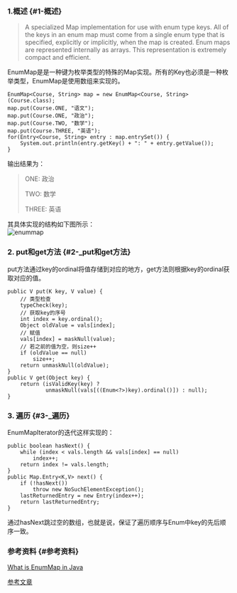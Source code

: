 ### 1.概述 {#1-概述}

> A specialized Map implementation for use with enum type keys. All of the keys in an enum map must come from a single enum type that is specified, explicitly or implicitly, when the map is created. Enum maps are represented internally as arrays. This representation is extremely compact and efficient.

EnumMap是是一种键为枚举类型的特殊的Map实现。所有的Key也必须是一种枚举类型，EnumMap是使用数组来实现的。

```
EnumMap<Course, String> map = new EnumMap<Course, String>(Course.class);
map.put(Course.ONE, "语文");
map.put(Course.ONE, "政治");
map.put(Course.TWO, "数学");
map.put(Course.THREE, "英语");
for(Entry<Course, String> entry : map.entrySet()) {
    System.out.println(entry.getKey() + ": " + entry.getValue());
}
```

输出结果为：

> ONE: 政治
>
> TWO: 数学
>
> THREE: 英语

其具体实现的结构如下图所示：  
![](https://cloud.githubusercontent.com/assets/1736354/7323140/1dc9a734-eadf-11e4-96f8-8df820f64590.png "enummap")

### 2. put和get方法 {#2-_put和get方法}

put方法通过key的ordinal将值存储到对应的地方，get方法则根据key的ordinal获取对应的值。

```
public V put(K key, V value) {
    // 类型检查
    typeCheck(key);
    // 获取key的序号
    int index = key.ordinal();
    Object oldValue = vals[index];
    // 赋值
    vals[index] = maskNull(value);
    // 若之前的值为空，则size++
    if (oldValue == null)
        size++;
    return unmaskNull(oldValue);
}
public V get(Object key) {
    return (isValidKey(key) ?
            unmaskNull(vals[((Enum<?>)key).ordinal()]) : null);
}
```

### 3. 遍历 {#3-_遍历}

EnumMapIterator的迭代这样实现的：

```
public boolean hasNext() {
    while (index < vals.length && vals[index] == null)
        index++;
    return index != vals.length;
}
public Map.Entry<K,V> next() {
    if (!hasNext())
        throw new NoSuchElementException();
    lastReturnedEntry = new Entry(index++);
    return lastReturnedEntry;
}
```

通过hasNext跳过空的数组，也就是说，保证了遍历顺序与Enum中key的先后顺序一致。

### 参考资料 {#参考资料}

[What is EnumMap in Java](http://javarevisited.blogspot.jp/2012/09/what-is-enummap-in-java-example-tutorial.html)

[参考文章](http://yikun.github.io/2015/04/24/Java-EnumMap%E5%B7%A5%E4%BD%9C%E5%8E%9F%E7%90%86%E5%8F%8A%E5%AE%9E%E7%8E%B0/)

